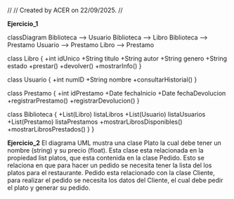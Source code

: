 //
// Created by ACER on 22/09/2025.
//

**Ejercicio_1**

classDiagram
Biblioteca  -->  Usuario
Biblioteca  -->  Libro
Biblioteca  -->  Prestamo
Usuario  -->  Prestamo
Libro  -->  Prestamo

class Libro {
+int idUnico
+String titulo
+String autor
+String genero
+String estado
+prestar()
+devolver()
+mostrarInfo()
}

class Usuario {
+int numID
+String nombre
+consultarHistorial()
}

class Prestamo {
+int idPrestamo
+Date fechaInicio
+Date fechaDevolucion
+registrarPrestamo()
+registrarDevolucion()
}

class Biblioteca {
+List(Libro) listaLibros
+List(Usuario) listaUsuarios
+List(Prestamo) listaPrestamos
+mostrarLibrosDisponibles()
+mostrarLibrosPrestados()
}
}

**Ejercicio_2**
El diagrama UML mustra una clase Plato la cual debe tener un nombre (string) y su precio (float).
Esta clase esta relacionada en la propiedad list platos, que esta contenida en la clase Pedido.
Esto se relaciona en que para hacer un pedido se necesita tener la lista del los platos para el restaurante.
Pedido esta relacionado con la clase Cliente, para realizar el pedido se necesita los datos del Cliente,
el cual debe pedir el plato y generar su pedido.
